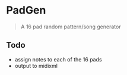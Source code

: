 # PadGen

> A 16 pad random pattern/song generator

## Todo

- assign notes to each of the 16 pads
- output to midixml